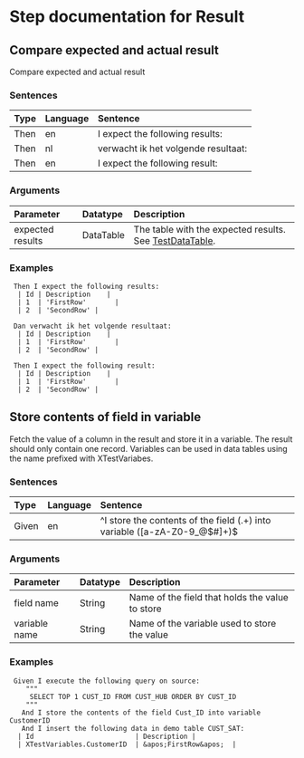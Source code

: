 # Step documentation for Result

## Compare expected and actual result
Compare expected and actual result

### Sentences
| Type          | Language         | Sentence      |
|:---           |:---              |:---           |
| Then | en | I expect the following results: |
| Then | nl | verwacht ik het volgende resultaat: |
| Then | en | I expect the following result: |

### Arguments
| Parameter    | Datatype          | Description          |
|:---          |:---               |:---                  |
|expected results | DataTable | The table with the expected results. See [TestDataTable](../Tables#testdatatable). |

### Examples


```gherkin
 Then I expect the following results:
  | Id | Description    |
  | 1  | 'FirstRow'       |
  | 2  | 'SecondRow' |
```


```gherkin
 Dan verwacht ik het volgende resultaat:         
  | Id | Description    |
  | 1  | 'FirstRow'       |
  | 2  | 'SecondRow' |
```


```gherkin
 Then I expect the following result:
  | Id | Description    |
  | 1  | 'FirstRow'       |
  | 2  | 'SecondRow' |
```
## Store contents of field in variable
Fetch the value of a column in the result and store it in a variable. The result should only contain one record. Variables can be used in data tables using the name prefixed with XTestVariabes.

### Sentences
| Type          | Language         | Sentence      |
|:---           |:---              |:---           |
| Given | en | ^I store the contents of the field (.+) into variable ([a-zA-Z0-9_@$#]+)$ |

### Arguments
| Parameter    | Datatype          | Description          |
|:---          |:---               |:---                  |
|field name | String | Name of the field that holds the value to store |
|variable name | String | Name of the variable used to store the value |

### Examples


```gherkin
 Given I execute the following query on source:
    """
     SELECT TOP 1 CUST_ID FROM CUST_HUB ORDER BY CUST_ID 
    """ 
   And I store the contents of the field Cust_ID into variable CustomerID
   And I insert the following data in demo table CUST_SAT:
  | Id                         | Description |
  | XTestVariables.CustomerID  | &apos;FirstRow&apos;  |
```
